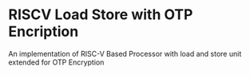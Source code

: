 # RISCV Load Store with OTP Encription
 An implementation of RISC-V Based Processor with load and store unit extended for OTP Encryption
